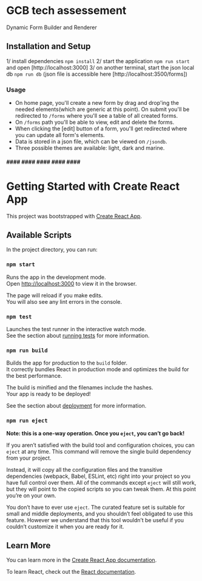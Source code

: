 # GCB tech assessement
Dynamic Form Builder and Renderer

## Installation and Setup
1/ install dependencies `npm install`
2/ start the application `npm run start` and open [http://localhost:3000]
3/ on another terminal, start the json local db `npm run db` (json file is accessible here [http://localhost:3500/forms])

### Usage
* On home page, you'll create a new form by drag and drop'ing the needed elements(which are generic at this point). On submit you'll be redirected to `/forms` where you'll see a table of all created forms.
* On `/forms` path you'll be able to view, edit and delete the forms.
* When clicking the [edit] button of a form, you'll get redirected where you can update all form's elements.
* Data is stored in a json file, which can be viewed on `/jsondb`.
* Three possible themes are available: light, dark and marine.

#### #### #### #### #### #### ####

# Getting Started with Create React App

This project was bootstrapped with [Create React App](https://github.com/facebook/create-react-app).

## Available Scripts

In the project directory, you can run:

### `npm start`

Runs the app in the development mode.\
Open [http://localhost:3000](http://localhost:3000) to view it in the browser.

The page will reload if you make edits.\
You will also see any lint errors in the console.

### `npm test`

Launches the test runner in the interactive watch mode.\
See the section about [running tests](https://facebook.github.io/create-react-app/docs/running-tests) for more information.

### `npm run build`

Builds the app for production to the `build` folder.\
It correctly bundles React in production mode and optimizes the build for the best performance.

The build is minified and the filenames include the hashes.\
Your app is ready to be deployed!

See the section about [deployment](https://facebook.github.io/create-react-app/docs/deployment) for more information.

### `npm run eject`

**Note: this is a one-way operation. Once you `eject`, you can’t go back!**

If you aren’t satisfied with the build tool and configuration choices, you can `eject` at any time. This command will remove the single build dependency from your project.

Instead, it will copy all the configuration files and the transitive dependencies (webpack, Babel, ESLint, etc) right into your project so you have full control over them. All of the commands except `eject` will still work, but they will point to the copied scripts so you can tweak them. At this point you’re on your own.

You don’t have to ever use `eject`. The curated feature set is suitable for small and middle deployments, and you shouldn’t feel obligated to use this feature. However we understand that this tool wouldn’t be useful if you couldn’t customize it when you are ready for it.

## Learn More

You can learn more in the [Create React App documentation](https://facebook.github.io/create-react-app/docs/getting-started).

To learn React, check out the [React documentation](https://reactjs.org/).
